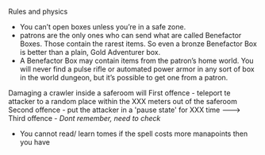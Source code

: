 Rules and physics

-	You can’t open boxes unless you’re in a safe zone.
-	patrons are the only ones who can send what are called Benefactor Boxes. Those contain the rarest items. So even a bronze Benefactor Box is better than a plain, Gold Adventurer box. 
-	A Benefactor Box may contain items from the patron’s home world. You will never find a pulse rifle or automated power armor in any sort of box in the world dungeon, but it’s possible to get one from a patron.

Damaging a crawler inside a saferoom will
	First offence - teleport te attacker to a random place within the XXX meters out of the saferoom
	Second offence - put the attacker in a 'pause state' for XXX time
--->	Third offence - *Dont remember, need to check*


- You cannot read/ learn tomes if the spell costs more manapoints then you have